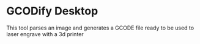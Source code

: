 # GCODify Desktop

This tool parses an image and generates a GCODE file ready to be used to laser engrave with a 3d printer

